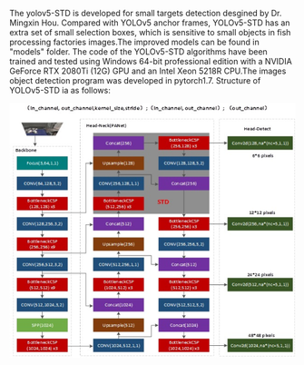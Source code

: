    The yolov5-STD is developed for small targets detection desgined by Dr. Mingxin Hou.
   Compared with YOLOv5 anchor frames, YOLOv5-STD has an extra set of small selection boxes, which is sensitive to small objects in fish processing factories images.The improved models can be found in "models" folder.
   The code of the YOLOv5-STD algorithms have been trained and tested using Windows 64-bit professional edition with a NVIDIA GeForce RTX 2080Ti (12G) GPU and an Intel Xeon 5218R CPU.The images object detection program was developed in pytorch1.7.
   Structure of YOLOv5-STD ia as follows:
   
![Fig. 1](https://github.com/houmx666666/YOLOv5-STD/blob/main/Structure%20of%20YOLOv5-STD.jpg)

